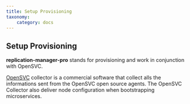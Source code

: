 ```yaml
---
title: Setup Provisioning
taxonomy:
    category: docs
---
```


## Setup Provisioning

**replication-manager-pro** stands for provisioning and work in conjunction with OpenSVC.

[OpenSVC](https://www.opensvc.com/) collector is a commercial software that collect alls the informations sent from the OpenSVC open source agents. The OpenSVC Collector also deliver node configuration when bootstrapping microservices.    
